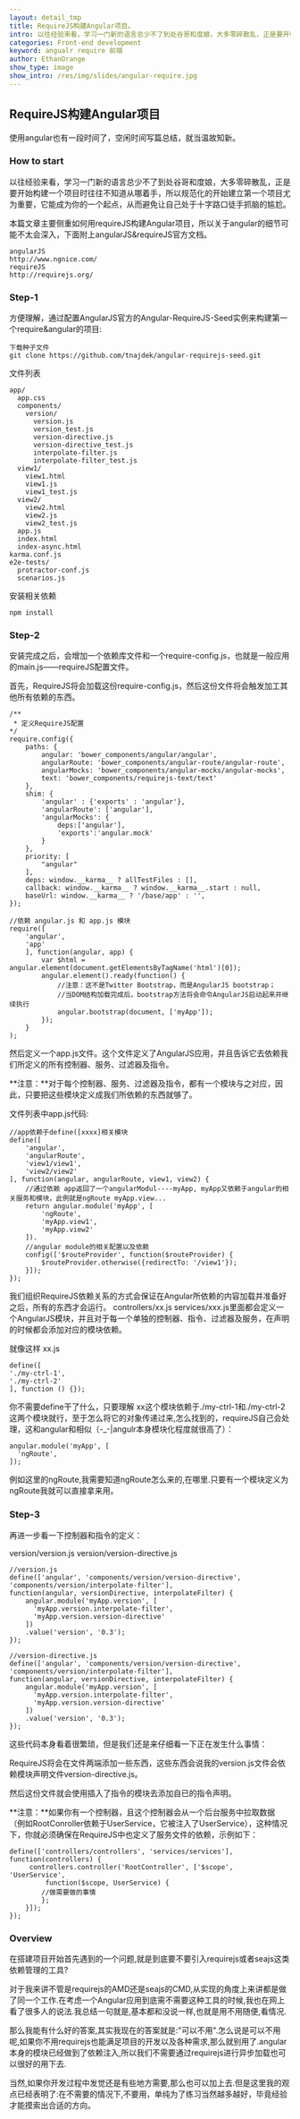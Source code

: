 ```yaml
---
layout: detail_tmp
title: RequireJS构建Angular项目。
intro: 以往经验来看，学习一门新的语言总少不了到处谷哥和度娘，大多零碎散乱，正是要开始构建一个项目时往往不知道从哪着手，所以规范化的开始建立第一个项目尤为重要，它能成为你的一个起点，从而避免让自己处于十字路口徒手抓脑的尴尬。
categories: Front-end development
keyword: angualr require 前端
author: EthanOrange
show_type: image
show_intro: /res/img/slides/angular-require.jpg
---
```



## RequireJS构建Angular项目 ##

使用angular也有一段时间了，空闲时间写篇总结，就当温故知新。

### How to start ###

以往经验来看，学习一门新的语言总少不了到处谷哥和度娘，大多零碎散乱，正是要开始构建一个项目时往往不知道从哪着手，所以规范化的开始建立第一个项目尤为重要，它能成为你的一个起点，从而避免让自己处于十字路口徒手抓脑的尴尬。

本篇文章主要侧重如何用requireJS构建Angular项目，所以关于angular的细节可能不太会深入，下面附上angularJS&requireJS官方文档。

	angularJS
    http://www.ngnice.com/
	requireJS
	http://requirejs.org/
### Step-1 ###
方便理解，通过配置AngularJS官方的Angular-RequireJS-Seed实例来构建第一个require&angular的项目:
	
	下载种子文件
	git clone https://github.com/tnajdek/angular-requirejs-seed.git

文件列表

	app/                    
	  app.css               
	  components/           
	    version/              
	      version.js                
	      version_test.js           
	      version-directive.js       
	      version-directive_test.js  
	      interpolate-filter.js      
	      interpolate-filter_test.js 
	  view1/               
	    view1.html            
	    view1.js              
	    view1_test.js         
	  view2/                
	    view2.html          
	    view2.js            
	    view2_test.js       
	  app.js                
	  index.html            
	  index-async.html      
	karma.conf.js       
	e2e-tests/            
	  protractor-conf.js    
	  scenarios.js          

安装相关依赖

	npm install

### Step-2 ###

安装完成之后，会增加一个依赖库文件和一个require-config.js，也就是一般应用的main.js——requireJS配置文件。

首先，RequireJS将会加载这份require-config.js，然后这份文件将会触发加工其他所有依赖的东西。

	/**
	 * 定义RequireJS配置
	*/
	require.config({
		paths: {
			angular: 'bower_components/angular/angular',
			angularRoute: 'bower_components/angular-route/angular-route',
			angularMocks: 'bower_components/angular-mocks/angular-mocks',
			text: 'bower_components/requirejs-text/text'
		},
		shim: {
			'angular' : {'exports' : 'angular'},
			'angularRoute': ['angular'],
			'angularMocks': {
				deps:['angular'],
				'exports':'angular.mock'
			}
		},
		priority: [
			"angular"
		],
		deps: window.__karma__ ? allTestFiles : [],
		callback: window.__karma__ ? window.__karma__.start : null,
		baseUrl: window.__karma__ ? '/base/app' : '',
	});
	
	//依赖 angular.js 和 app.js 模块
	require([
		'angular',
		'app'
		], function(angular, app) {
			var $html = angular.element(document.getElementsByTagName('html')[0]);
			angular.element().ready(function() {
				//注意：这不是Twitter Bootstrap，而是AngularJS bootstrap；
				//当DOM结构加载完成后，bootstrap方法将会命令AngularJS启动起来并继续执行
				angular.bootstrap(document, ['myApp']);
			});
		}
	);



然后定义一个app.js文件。这个文件定义了AngularJS应用，并且告诉它去依赖我们所定义的所有控制器、服务、过滤器及指令。

**注意：**对于每个控制器、服务、过滤器及指令，都有一个模块与之对应，因此，只要把这些模块定义成我们所依赖的东西就够了。

文件列表中app.js代码:

	//app依赖于define([xxxx]相关模块
	define([
		'angular',
		'angularRoute',
		'view1/view1',
		'view2/view2'
	], function(angular, angularRoute, view1, view2) {
		//通过依赖 app返回了一个angularModul----myApp, myApp又依赖于angular的相关服务和模块，此例就是ngRoute myApp.view...
		return angular.module('myApp', [
			'ngRoute',
			'myApp.view1',
			'myApp.view2'
		]).
		//angular module的相关配置以及依赖
		config(['$routeProvider', function($routeProvider) {
			$routeProvider.otherwise({redirectTo: '/view1'});
		}]);
	});


 我们组织RequireJS依赖关系的方式会保证在Angular所依赖的内容加载并准备好之后，所有的东西才会运行。
 controllers/xx.js services/xxx.js里面都会定义一个AngularJS模块，并且对于每一个单独的控制器、指令、过滤器及服务，在声明的时候都会添加对应的模块依赖。

就像这样 xx.js

	define([
	'./my-ctrl-1',
	'./my-ctrl-2'
	], function () {});


你不需要define干了什么，只要理解 xx这个模块依赖于./my-ctrl-1和./my-ctrl-2这两个模块就行，至于怎么将它的对象传递过来,怎么找到的，requireJS自己会处理，这和angular和相似（-_-|angulr本身模块化程度就很高了）：

	angular.module('myApp', [  
	  'ngRoute',  
	]); 

例如这里的ngRoute,我需要知道ngRoute怎么来的,在哪里.只要有一个模块定义为ngRoute我就可以直接拿来用。

### Step-3 ###

再进一步看一下控制器和指令的定义：

version/version.js version/version-directive.js

	//version.js
	define(['angular', 'components/version/version-directive', 'components/version/interpolate-filter'],
	function(angular, versionDirective, interpolateFilter) {
		angular.module('myApp.version', [
		  'myApp.version.interpolate-filter',
		  'myApp.version.version-directive'
		])
		.value('version', '0.3');
	});

	//version-directive.js
	define(['angular', 'components/version/version-directive', 'components/version/interpolate-filter'],
	function(angular, versionDirective, interpolateFilter) {
		angular.module('myApp.version', [
		  'myApp.version.interpolate-filter',
		  'myApp.version.version-directive'
		])
		.value('version', '0.3');
	});


这些代码本身看着很繁琐，但是我们还是来仔细看一下正在发生什么事情：

RequireJS将会在文件两端添加一些东西，这些东西会说我的version.js文件会依赖模块声明文件version-directive.js。

然后这份文件就会使用插入了指令的模块去添加自已的指令声明。

**注意：**如果你有一个控制器，且这个控制器会从一个后台服务中拉取数据（例如RootConroller依赖于UserService，它被注入了UserService），这种情况下，你就必须确保在RequireJS中也定义了服务文件的依赖，示例如下：

	define(['controllers/controllers', 'services/services'], function(controllers) {
		 controllers.controller('RootController', ['$scope', 'UserService',
			 function($scope, UserService) {
			//做需要做的事情
			};
		}]);
	});

### Overview ###

在搭建项目开始首先遇到的一个问题,就是到底要不要引入requirejs或者seajs这类依赖管理的工具?

对于我来讲不管是requirejs的AMD还是seajs的CMD,从实现的角度上来讲都是做了同一个工作.在考虑一个Angular应用到底需不需要这种工具的时候,我也在网上看了很多人的说法.我总结一句就是,基本都和没说一样,也就是用不用随便,看情况.

那么我能有什么好的答案,其实我现在的答案就是:"可以不用".怎么说是可以不用呢,如果你不用requirejs也能满足项目的开发以及各种需求,那么就别用了.angular本身的模块已经做到了依赖注入,所以我们不需要通过requirejs进行异步加载也可以很好的用下去.

当然,如果你开发过程中发觉还是有些地方需要,那么也可以加上去.但是这里我的观点已经表明了:在不需要的情况下,不要用，单纯为了练习当然越多越好，毕竟经验才能摸索出合适的方向。
